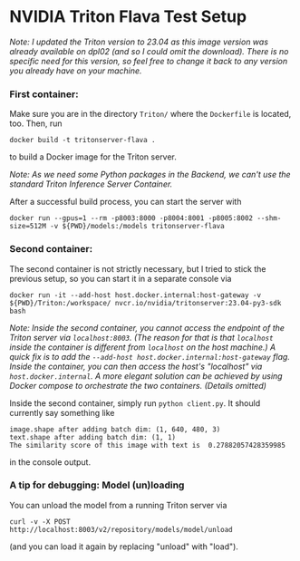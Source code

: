 
# NVIDIA Triton Flava Test Setup

*Note: I updated the Triton version to 23.04 as this image version was already available on dpl02 (and so I could omit the download). There is no specific need for this version, so feel free to change it back to any version you already have on your machine.*

### First container:
Make sure you are in the directory `Triton/` where the `Dockerfile` is located, too. Then, run
```
docker build -t tritonserver-flava . 
```
to build a Docker image for the Triton server. 

*Note: As we need some Python packages in the Backend, we can't use the standard Triton Inference Server Container.*

After a successful build process, you can start the server with
```
docker run --gpus=1 --rm -p8003:8000 -p8004:8001 -p8005:8002 --shm-size=512M -v ${PWD}/models:/models tritonserver-flava
```

### Second container:
The second container is not strictly necessary, but I tried to stick the previous setup, so you can start it in a separate console via
```
docker run -it --add-host host.docker.internal:host-gateway -v ${PWD}/Triton:/workspace/ nvcr.io/nvidia/tritonserver:23.04-py3-sdk bash
```
*Note: Inside the second container, you cannot access the endpoint of the Triton server via `localhost:8003`. (The reason for that is that `localhost` inside the container is different from `localhost` on the host machine.) A quick fix is to add the `--add-host host.docker.internal:host-gateway` flag. Inside the container, you can then access the host's "localhost" via `host.docker.internal`. A more elegant solution can be achieved by using Docker compose to orchestrate the two containers. (Details omitted)*

Inside the second container, simply run `python client.py`. It should currently say something like
```
image.shape after adding batch dim: (1, 640, 480, 3)
text.shape after adding batch dim: (1, 1)
The similarity score of this image with text is  0.27882057428359985
```
in the console output.

### A tip for debugging: Model (un)loading

You can unload the model from a running Triton server via 
```
curl -v -X POST http://localhost:8003/v2/repository/models/model/unload
```
(and you can load it again by replacing "unload" with "load").
